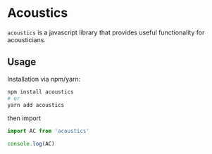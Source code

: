 # Acoustics

`acoustics` is a javascript library that provides useful functionality for acousticians.

## Usage

Installation via npm/yarn:

```bash
npm install acoustics
# or
yarn add acoustics
```

then import

```javascript
import AC from 'acoustics'

console.log(AC)
```
